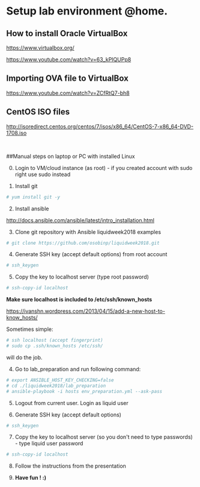 # Setup lab environment @home.

## How to install Oracle VirtualBox

https://www.virtualbox.org/

https://www.youtube.com/watch?v=63_kPIQUPp8

## Importing OVA file to VirtualBox

https://www.youtube.com/watch?v=ZCfRtQ7-bh8

## CentOS ISO files

http://isoredirect.centos.org/centos/7/isos/x86_64/CentOS-7-x86_64-DVD-1708.iso

<br>

##Manual steps on laptop or PC with installed Linux


0. Login to VM/cloud instance (as root) - if you created account with sudo right use sudo instead

1. Install git

```bash
# yum install git -y
```

2. Install ansible

http://docs.ansible.com/ansible/latest/intro_installation.html


3. Clone git repository with Ansible liquidweek2018 examples

```bash
# git clone https://github.com/osobinp/liquidweek2018.git
```

4. Generate SSH key (accept default options) from root account

```bash
# ssh_keygen
```

5. Copy the key to localhost server (type root password)

```bash
# ssh-copy-id localhost
```

**Make sure localhost is included to /etc/ssh/known_hosts**

https://ivanshn.wordpress.com/2013/04/15/add-a-new-host-to-know_hosts/

Sometimes simple:

```bash
# ssh localhost (accept fingerprint)
# sudo cp .ssh/known_hosts /etc/ssh/
```

will do the job.

4. Go to lab_preparation and run following command:

```bash
# export ANSIBLE_HOST_KEY_CHECKING=false
# cd ./liquidweek2018/lab_preparation
# ansible-playbook -i hosts env_preparation.yml --ask-pass
```

5. Logout from current user. Login as liquid user

6. Generate SSH key (accept default options)

```bash
# ssh_keygen
```

7. Copy the key to localhost server (so you don't need to type passwords) - type liquid user password

```bash
# ssh-copy-id localhost
```

8. Follow the instructions from the presentation

9. **Have fun ! :)**
